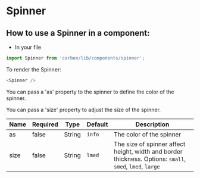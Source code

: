 # Spinner

## How to use a Spinner in a component:

* In your file

```javascript
import Spinner from 'carbon/lib/components/spinner';
```

To render the Spinner:

```javascript
<Spinner />
```

You can pass a 'as' property to the spinner to define the color of the spinner.

You can pass a 'size' property to adjust the size of the spinner.

| Name          | Required    | Type          | Default       | Description   |
| ------------- | ----------- | ------------- | ------------- | ------------- |
| as            | false       | String        | `info`         | The color of the spinner |
| size          | false       | String        | `lmed`        | The size of spinner affect height, width and border thickness. Options: `small`, `smed`, `lmed`, `large` |
